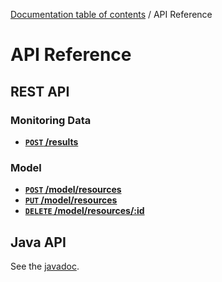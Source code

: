 [Documentation table of contents](toc.md) / API Reference

# API Reference

## REST API

### Monitoring Data

- **[<code>POST</code> /results](rest/monitoring-data/POST-monitoring-data.md)**

### Model

- **[<code>POST</code> /model/resources](rest/model/POST-model-resources.md)**
- **[<code>PUT</code> /model/resources](rest/model/PUT-model-resources.md)**
- **[<code>DELETE</code> /model/resources/:id](rest/model/DELETE-model-resources-id.md)**

## Java API

See the [javadoc](http://deib-polimi.github.io/modaclouds-monitoring-manager/).

